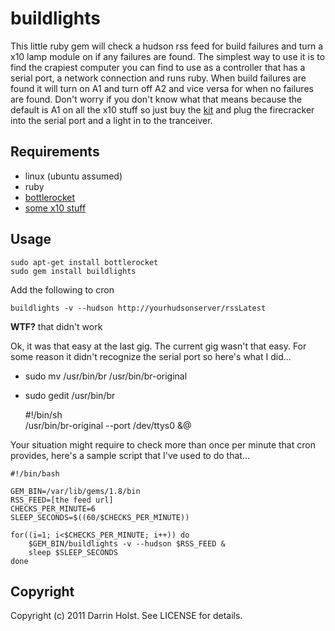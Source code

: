 # buildlights

This little ruby gem will check a hudson rss feed for build failures and
turn a x10 lamp module on if any failures are found. The simplest way
to use it is to find the crapiest computer you can find to use as a
controller that has a serial port, a network connection and runs ruby. When build failures are found it will turn on A1 and
turn off A2 and vice versa for when no failures are found. Don't worry
if you don't know what that means because the default is A1 on all the
x10 stuff so just buy the [kit](http://www.x10.com/automation/ck18a_s_ps32.html) and plug the firecracker into the serial port and a light in to the tranceiver.

## Requirements

- linux (ubuntu assumed)
- ruby
- [bottlerocket](http://www.linuxha.com/bottlerocket/)
- [some x10 stuff](http://www.x10.com/products/firecracker.htm)

## Usage

    sudo apt-get install bottlerocket
    sudo gem install buildlights

Add the following to cron

    buildlights -v --hudson http://yourhudsonserver/rssLatest

**WTF?** that didn't work

Ok, it was that easy at the last gig. The current gig wasn't that easy.
For some reason it didn't recognize the serial port so here's what I
did...

* sudo mv /usr/bin/br /usr/bin/br-original
* sudo gedit /usr/bin/br

    \#!/bin/sh  
    /usr/bin/br-original --port /dev/ttys0 &@

Your situation might require to check more than once per minute that
cron provides, here's a sample script that I've used to do that...

    #!/bin/bash

    GEM_BIN=/var/lib/gems/1.8/bin
    RSS_FEED=[the feed url]
    CHECKS_PER_MINUTE=6
    SLEEP_SECONDS=$((60/$CHECKS_PER_MINUTE))

    for((i=1; i<$CHECKS_PER_MINUTE; i++)) do
        $GEM_BIN/buildlights -v --hudson $RSS_FEED &
        sleep $SLEEP_SECONDS
    done

## Copyright

Copyright (c) 2011 Darrin Holst. See LICENSE for details.

